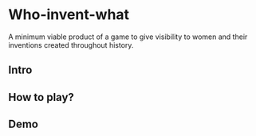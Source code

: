 # Who-invent-what
A minimum viable product of a game to give visibility to women and their inventions created throughout history.


## Intro

## How to play?

## Demo
